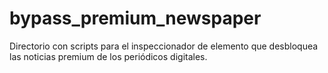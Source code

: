 # bypass_premium_newspaper
Directorio con scripts para el inspeccionador de elemento que desbloquea las noticias premium de los periódicos digitales.
